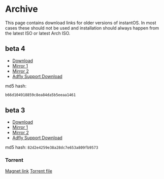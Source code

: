 # Archive

This page contains download links for older versions of instantOS.  In most
cases these should not be used and installation should always happen from the
latest ISO or latest Arch ISO.


## beta 4

<ul class="actions">
    <li><a href="https://github.com/instantOS/instantOS/releases/download/v4-beta/instantos_beta4.iso" class="button special icon fa-download">Download</a></li>
    <li><a href="https://instantos.file.coffee/iso/instantos_beta4.iso" class="button special icon fa-download">Mirror 1</a></li>
    <li><a href="https://osdn.net/dl/instantos/instantos_beta4.iso" class="button special icon fa-download">Mirror 2</a></li>
    <li><a href="http://raboninco.com/1Vxao" class="button special icon fa-download">Adfly Support Download</a></li>
</ul>

md5 hash:

```txt
b66d104918859c8ea84da5b5eeaa1461
```

## beta 3

<ul class="actions">
    <li><a href="https://github.com/instantOS/instantOS/releases/download/v3-beta/instantos_beta3.iso" class="button special icon fa-download">Download</a></li>
    <li><a href="https://instant-os.file.coffee/iso/instantos_beta3.iso" class="button special icon fa-download">Mirror 1</a></li>
    <li><a href="https://osdn.net/dl/instantos/instantos_beta3.iso" class="button special icon fa-download">Mirror 2</a></li>
    <li><a href="https://raboninco.com/1F3sZ" class="button special icon fa-download">Adfly Support Download</a></li>
</ul>

md5 hash: ```82d2e4259e38a28dc7e653a809fb9573```

### Torrent

[Magnet link](magnet:?xt=urn:btih:CD7PJHRN5KB6XAQDEFDLDN3L34AR6RCK)
[Torrent file](https://instantos.io/torrent/instantos_beta3.iso.torrent)

